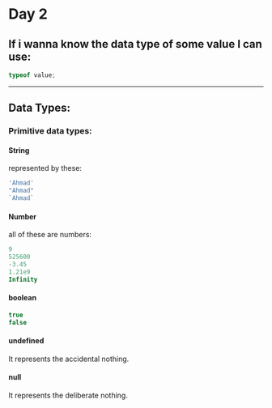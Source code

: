 <h1>Day 2</h1>

<h2>If i wanna know the data type of some value I can use:</h2>

```javascript
typeof value;
```

<hr>

<h2>Data Types:</h2>

<h3>Primitive data types:</h3>

<h4>String</h4>
represented by these:

```javascript
'Ahmad'
"Ahmad"
`Ahmad`
```

<h4>Number</h4>
all of these are numbers:

```javascript
9
525600
-3.45
1.21e9
Infinity
```

<h4>boolean</h4>

```javascript
true
false
```

<h4>undefined</h4>
It represents the accidental nothing.

<h4>null</h4>
It represents the deliberate nothing.
